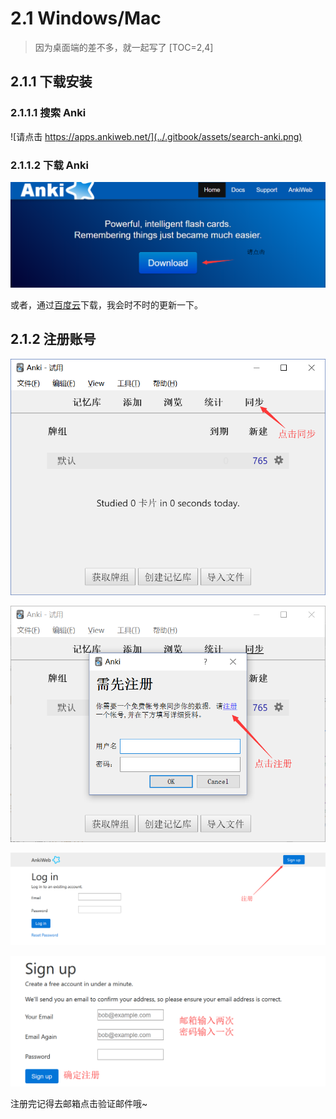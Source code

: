 # 2.1 Windows/Mac
> 因为桌面端的差不多，就一起写了
[TOC=2,4]
## 2.1.1 下载安装

### 2.1.1.1 搜索 Anki

![&#x8BF7;&#x70B9;&#x51FB;  https://apps.ankiweb.net/](../.gitbook/assets/search-anki.png)

### 2.1.1.2 下载  Anki

![&#x70B9;&#x51FB;&#x8FDB;&#x5165;&#x4E0B;&#x8F7D;&#x9875;&#x9762;](../.gitbook/assets/download.png)

或者，通过[百度云](https://pan.baidu.com/s/16JFHGO9Yk1hlUD1d84iCGA)下载，我会时不时的更新一下。

## 2.1.2 注册账号

![](../images/TIM截图20181006015257.png)

![](../images/TIM截图20181006015507.png)

![](../images/TIM图片20181006084506.png)

![](../images/TIM截图20181006084546.png)

注册完记得去邮箱点击验证邮件哦~